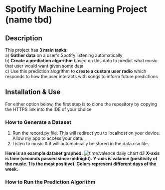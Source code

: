 # Spotify Machine Learning Project (name tbd)

## Description

This project has **3 main tasks**:<br/>
a) **Gather data** on a user's Spotify listening automatically<br/>
b) **Create a prediction algorithm** based on this data to predict what music that user would want given some data<br/>
c) Use this prediction alogrithm to **create a custom user radio** which responds to how the user interacts with songs to inform future predictions

## Installation & Use

For either option below, the first step is to clone the repository by copying the HTTPS link into the IDE of your choice

### How to Generate a Dataset

1) Run the record.py file. This will redirect you to localhost on your device. Allow my app to access your data.
2) Listen to music & it will automatically be stored in the data.csv file.

**Here is an example dataset graphed:**
![time:valence daily chart d3](https://github.com/user-attachments/assets/2fed2504-bdd2-4902-accb-e5821f035b47)
__X-axis is time (seconds passed since midnight). Y-axis is valance (positivity of the music. 1 is the most positive). Colors represent different days of the week.__


### How to Run the Prediction Algorithm
